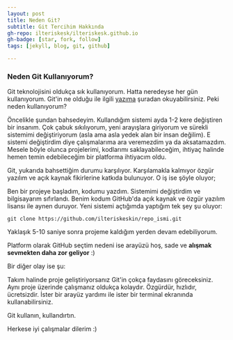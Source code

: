 ```yaml
---
layout: post
title: Neden Git?
subtitle: Git Tercihim Hakkında
gh-repo: ilteriskesk/ilteriskesk.github.io
gh-badge: [star, fork, follow]
tags: [jekyll, blog, git, github]

---
```


### Neden Git Kullanıyorum?

Git teknolojisini oldukça sık kullanıyorum. Hatta neredeyse her gün
kullanıyorum. Git'in ne olduğu ile ilgili [yazıma](/2018-08-04-git.md) şuradan okuyabilirsiniz. Peki neden kullanıyorum? 

Öncelikle şundan bahsedeyim. Kullandığım sistemi ayda 1-2 kere değiştiren bir insanım.
Çok çabuk sıkılıyorum, yeni arayışlara giriyorum ve sürekli sistemimi değiştiriyorum (asla ama asla yedek alan bir insan değilim). E sistemi değiştirdim diye çalışmalarıma ara veremezdim ya da aksatamazdım. Mesele böyle olunca projelerimi, kodlarımı saklayabileceğim, ihtiyaç halinde hemen temin edebileceğim bir platforma ihtiyacım oldu. 

Git, yukarıda bahsettiğim durumu karşılıyor. Karşılamakla kalmıyor özgür yazılım ve açık
kaynak fikirlerine katkıda bulunuyor. O iş ise şöyle oluyor;

Ben bir projeye başladım, kodumu yazdım. Sistemimi değiştirdim ve bilgisayarım sıfırlandı. Benim kodum GitHub'da açık kaynak ve özgür yazılım lisansı ile aynen duruyor. Yeni sistemi 
açtığımda yaptığım tek şey şu oluyor:

```
git clone https://github.com/ilteriskeskin/repo_ismi.git
```

Yaklaşık 5-10 saniye sonra projeme kaldığım yerden devam edebiliyorum.

Platform olarak GitHub seçtim nedeni ise arayüzü hoş, sade ve **alışmak sevmekten daha zor geliyor** :) 

Bir diğer olay ise şu:

Takım halinde proje geliştiriyorsanız Git'in çokça faydasını göreceksiniz. Aynı proje üzerinde çalışmanız oldukça kolaydır. Özgürdür, hızlıdır, ücretsizdir. İster bir arayüz yardımı ile ister bir terminal ekranında kullanabilirsiniz.

Git kullanın, kullandırtın.

Herkese iyi çalışmalar dilerim :)